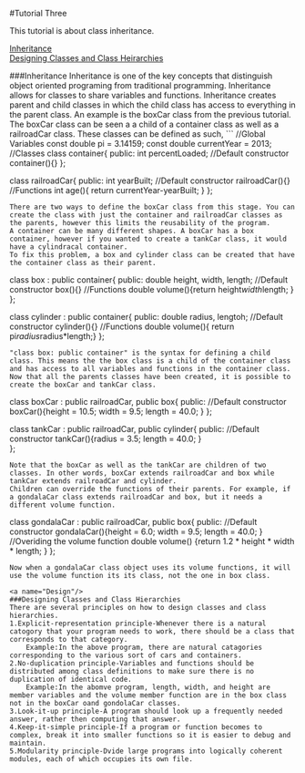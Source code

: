 #Tutorial Three

This tutorial is about class inheritance. 

[Inheritance](#Inheritance)   
[Designing Classes and Class Heirarchies](#Design)   

<a name="Inheritance"/>
###Inheritance
Inheritance is one of the key concepts that distinguish object oriented programing from traditional programming.    
Inheritance allows for classes to share variables and functions.    
Inheritance creates parent and child classes in which the child class has access to everything in the parent class.    
An example is the boxCar class from the previous tutorial. The boxCar class can be seen a a child of a container class as well as a railroadCar class.   
These classes can be defined as such,
```
//Global Variables
const double pi = 3.14159;
const double currentYear = 2013;
//Classes
class container{
	public:
		int percentLoaded;
		//Default constructor
		container(){}
};

class railroadCar{
	public:
		int yearBuilt;
		//Default constructor
		railroadCar(){}
		//Functions
		int age(){ return currentYear-yearBuilt; }
};
```
There are two ways to define the boxCar class from this stage. You can create the class with just the container and railroadCar classes as the parents, however this limits the reusability of the program.    
A container can be many different shapes. A boxCar has a box container, however if you wanted to create a tankCar class, it would have a cylindracal container.    
To fix this problem, a box and cylinder class can be created that have the container class as their parent.   
```
class box : public container{
	public:
		double height, width, length;
		//Default constructor
		box(){}
		//Functions
		double volume(){return height*width*length; }
};

class cylinder : public container{
	public:
		double radius, lengtoh;
		//Default constructor
		cylinder(){}
		//Functions
		double volume(){ return pi*radius*radius*length;}
};
```
"class box: public container" is the syntax for defining a child class. This means the the box class is a child of the container class and has access to all variables and functions in the container class.   
Now that all the parents classes have been created, it is possible to create the boxCar and tankCar class.   
```
class boxCar : public railroadCar, public box{
	public:
		//Default constructor
		boxCar(){height = 10.5; width = 9.5; length = 40.0; }
};

class tankCar : public railroadCar, public cylinder{
	public:
		//Default constructor
		tankCar(){radius = 3.5; length = 40.0; }		
};
```
Note that the boxCar as well as the tankCar are children of two classes. In other words, boxCar extends railroadCar and box while tankCar extends railroadCar and cylinder.   
Children can override the functions of their parents. For example, if a gondalaCar class extends railroadCar and box, but it needs a different volume function.   
```
class gondalaCar : public railroadCar, public box{
	public:
		//Default constructor
		gondalaCar(){height = 6.0; width = 9.5; length = 40.0; }
		//Overiding the volume function
		double volume() {return 1.2 * height * width * length; }
};
```
Now when a gondalaCar class object uses its volume functions, it will use the volume function its its class, not the one in box class.    

<a name="Design"/>
###Designing Classes and Class Hierarchies
There are several principles on how to design classes and class hierarchies.
1.Explicit-representation principle-Whenever there is a natural catogory that your program needs to work, there should be a class that corresponds to that category.   
	Example:In the above program, there are natural catagories corresponding to the various sort of cars and containers.   
2.No-duplication principle-Variables and functions should be distributed among class definitions to make sure there is no duplication of identical code.   
	Example:In the abomve program, length, width, and height are member variables and the volume member function are in the box class not in the boxCar oand gondolaCar classes.   
3.Look-it-up principle-A program should look up a frequently needed answer, rather then computing that answer.   
4.Keep-it-simple principle-If a program or function becomes to complex, break it into smaller functions so it is easier to debug and maintain.   
5.Modularity principle-Dvide large programs into logically coherent modules, each of which occupies its own file.   
	

